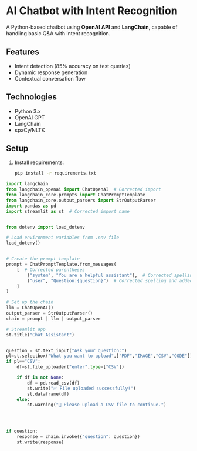 # AI Chatbot with Intent Recognition

A Python-based chatbot using **OpenAI API** and **LangChain**, capable of handling basic Q&A with intent recognition.

## Features
- Intent detection (85% accuracy on test queries)
- Dynamic response generation
- Contextual conversation flow

## Technologies
- Python 3.x
- OpenAI GPT
- LangChain
- spaCy/NLTK

## Setup
1. Install requirements:
   ```bash
   pip install -r requirements.txt
   
```python
import langchain
from langchain_openai import ChatOpenAI  # Corrected import
from langchain_core.prompts import ChatPromptTemplate
from langchain_core.output_parsers import StrOutputParser
import pandas as pd
import streamlit as st  # Corrected import name


from dotenv import load_dotenv

# Load environment variables from .env file
load_dotenv()


# Create the prompt template
prompt = ChatPromptTemplate.from_messages(
    [  # Corrected parentheses
        ("system", "You are a helpful assistant"),  # Corrected spelling
        ("user", "Question:{question}")  # Corrected spelling and added closing quote
    ]
)

# Set up the chain
llm = ChatOpenAI()
output_parser = StrOutputParser()
chain = prompt | llm | output_parser

# Streamlit app
st.title("Chat Assistant")


question = st.text_input("Ask your question:")
pl=st.selectbox("What you want to upload",["PDF","IMAGE","CSV","CODE"])
if pl=="CSV":
    df=st.file_uploader("enter",type=["CSV"])

    if df is not None:
        df = pd.read_csv(df)
        st.write("✅ File uploaded successfully!")
        st.dataframe(df)
    else:
        st.warning("📂 Please upload a CSV file to continue.")


    

if question:
    response = chain.invoke({"question": question})
    st.write(response)
```

